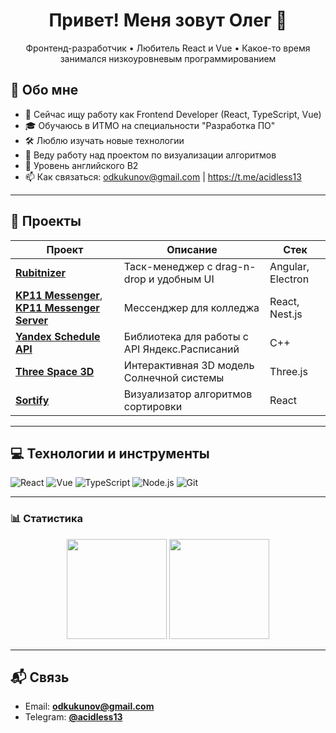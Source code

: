 <h1 align="center">Привет! Меня зовут Олег 👋</h1>

<p align="center">
  Фронтенд-разработчик • Любитель React и Vue • Какое-то время занимался низкоуровневым программированием
</p>

## 🧠 Обо мне

- 💼 Сейчас ищу работу как Frontend Developer (React, TypeScript, Vue)
- 🎓 Обучаюсь в ИТМО на специальности "Разработка ПО"
- 🛠 Люблю изучать новые технологии
- 🌱 Веду работу над проектом по визуализации алгоритмов
- 💂 Уровень английского B2
- 📫 Как связаться: odkukunov@gmail.com | https://t.me/acidless13

---

## 🚀 Проекты

| Проект | Описание | Стек |
|--------|----------|------|
| [**Rubitnizer**](https://github.com/acidless/rubitnizer) | Таск-менеджер с drag-n-drop и удобным UI | Angular, Electron |
| [**KP11 Messenger**](https://github.com/acidless/kp11-messenger), [**KP11 Messenger Server**](https://github.com/acidless/kp11-messenger-server) | Мессенджер для колледжа | React, Nest.js |
| [**Yandex Schedule API**](https://github.com/acidless/YandexScheduleAPI) | Библиотека для работы с API Яндекс.Расписаний | C++ |
| [**Three Space 3D**](https://github.com/acidless/three-space) | Интерактивная 3D модель Солнечной системы | Three.js |
| [**Sortify**](https://github.com/acidless/sortify) | Визуализатор алгоритмов сортировки | React |

---

## 💻 Технологии и инструменты

![React](https://img.shields.io/badge/-React-61DAFB?style=flat-square&logo=react&logoColor=white)
![Vue](https://img.shields.io/badge/Vue.js-35495E?style=flat-square&logo=vuedotjs&logoColor=4FC08D)
![TypeScript](https://img.shields.io/badge/-TypeScript-3178C6?style=flat-square&logo=typescript&logoColor=white)
![Node.js](https://img.shields.io/badge/-Node.js-339933?style=flat-square&logo=node.js&logoColor=white)
![Git](https://img.shields.io/badge/-Git-F05032?style=flat-square&logo=git&logoColor=white)

---

### 📊 Статистика
<p align="center">
  <img src="https://leetcard.jacoblin.cool/acidless" height="160" />
  <img src="https://github-readme-stats.vercel.app/api/top-langs/?username=acidless&layout=compact&theme=github_dark" height="160" />
</p>

---

## 📬 Связь

- Email: **[odkukunov@gmail.com](mailto:odkukunov@gmail.com)**
- Telegram: **[@acidless13](https://t.me/acidless13)**
